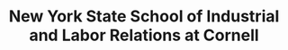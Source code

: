 ---
layout: repo
title: "New York State School of Industrial and Labor Relations at Cornell"
id: 20467
permalink: repos/20467/
---